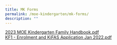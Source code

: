 ```yaml
---
title: MK Forms
permalink: /moe-kindergarten/mk-forms/
description: ""
---
```

<p><a href="/files/2023%20MOE%20Kindergarten%20Family%20Handbook.pdf">2023 MOE Kindergarten Family Handbook.pdf</a><br /><a href="/files/KF1%20-%20Enrolment%20and%20KiFAS%20Application%20Jan%202022.pdf">KF1 - Enrolment and KiFAS Application Jan 2022.pdf</a></p>